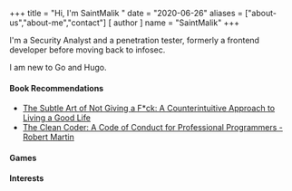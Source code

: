 +++
title = "Hi, I'm SaintMalik "
date = "2020-06-26"
aliases = ["about-us","about-me","contact"]
[ author ]
  name = "SaintMalik"
+++


I'm a Security Analyst and a penetration tester, formerly a frontend developer before moving back to infosec.

I am new to Go and Hugo.

#### Book Recommendations
- [The Subtle Art of Not Giving a F*ck: A Counterintuitive Approach to Living a Good Life](https://www.amazon.com/Subtle-Art-Not-Giving-Counterintuitive/dp/0062457713)
- [The Clean Coder: A Code of Conduct for Professional Programmers - Robert Martin](https://www.amazon.com/Clean-Coder-Conduct-Professional-Programmers/dp/013708107)

<!-- - [Computer Science Distilled: Learn The Art Of Solving Computational Problems - Wladston Ferreira Filho](https://www.amazon.com/Computer-Science-Distilled-Computational-Problems/dp/0997316020) -->


#### Games


#### Interests


